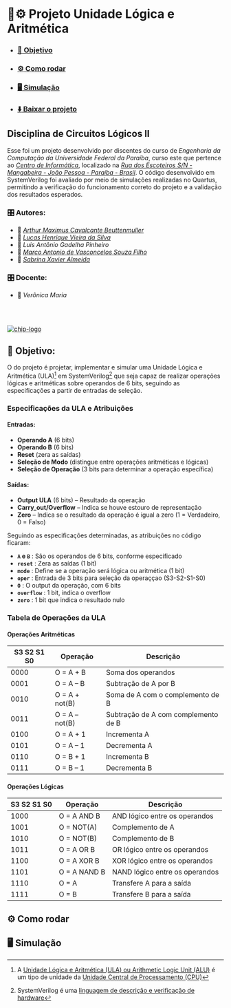 # :abacus::gear: Projeto Unidade Lógica e Aritmética

- ### [:dart: Objetivo](#dart-objetivo-1)
- ### [:gear: Como rodar](#gear-como-rodar-1)
- ### [:desktop_computer: Simulação](#desktop_computer-simulação-1)
- ### [:arrow_down: Baixar o projeto](https://github.com/Maximusthr/ULA-CL2/archive/refs/heads/main.zip)

## Disciplina de Circuitos Lógicos II

Esse foi um projeto desenvolvido por discentes do curso de *Engenharia da Computação da Universidade Federal da Paraíba*, curso este que pertence ao *[Centro de Informática](http://ci.ufpb.br/)*, localizado na *[Rua dos Escoteiros S/N - Mangabeira - João Pessoa - Paraíba - Brasil](https://g.co/kgs/xobLzCE)*. O código desenvolvido em SystemVerilog foi avaliado por meio de simulações realizadas no Quartus, permitindo a verificação do funcionamento correto do projeto e a validação dos resultados esperados. 

### :control_knobs: Autores:

-  :link:  *[Arthur Maximus Cavalcante Beuttenmuller](https://github.com/Maximusthr)*
-  :link:  *[Lucas Henrique Vieira da Silva](https://github.com/hvslucas)*
-  :link:  *Luis Antônio Gadelha Pinheiro*
-  :link:  *[Marco Antonio de Vasconcelos Souza Filho](https://github.com/MarcoFilho1)*
-  :link:  *[Sabrina Xavier Almeida](https://github.com/sabrina78394)*

###  :control_knobs: Docente:

-  :link: *Verônica Maria*
<br>
<br>

[![chip-logo](https://github.com/user-attachments/assets/63eea007-4a99-4238-b66c-cc52ebe194f4)](#abacusgear-projeto-unidade-lógica-e-aritmética)

## :dart: Objetivo:

O do projeto é projetar, implementar e simular uma Unidade Lógica e Aritmética (ULA)[^1] em SystemVerilog[^2] que seja capaz de realizar operações lógicas e aritméticas sobre operandos de 6 bits, seguindo as especificações a partir de entradas de seleção.

[^1]: A [Unidade Lógica e Aritmética (ULA) ou Arithmetic Logic Unit (ALU)](https://www.icloud.com.br/20798/o-que-e-uma-unidade-logica-aritmetica) é um tipo de unidade da [Unidade Central de Processamento (CPU)](https://www.ibm.com/br-pt/think/topics/central-processing-unit-types#:~:text=Unidade%20l%C3%B3gica%20aritm%C3%A9tica%20(ALU)%3A,a%20a%C3%A7%C3%B5es%20espec%C3%ADficas%20do%20computador.)

[^2]: SystemVerilog é uma [linguagem de descrição e verificação de hardware](https://pt.wikipedia.org/wiki/Linguagem_de_descri%C3%A7%C3%A3o_de_hardware)

### Especificações da ULA e Atribuições

#### Entradas:

- **Operando A** (6 bits)
- **Operando B** (6 bits)
- **Reset** (zera as saídas)
- **Seleção de Modo** (distingue entre operações aritméticas e lógicas)
- **Seleção de Operação** (3 bits para determinar a operação específica)

#### Saídas:

- **Output ULA** (6 bits) – Resultado da operação
- **Carry_out/Overflow** – Indica se houve estouro de representação
- **Zero** – Indica se o resultado da operação é igual a zero (1 = Verdadeiro, 0 = Falso)

Seguindo as especificações determinadas, as atribuições no código ficaram:

- **`A` e `B`**  : São os operandos de 6 bits, conforme especificado
- **`reset`**    : Zera as saídas (1 bit)
- **`mode`**     : Define se a operação será lógica ou aritmética (1 bit)
- **`oper`**     : Entrada de 3 bits para seleção da operaççao (S3-S2-S1-S0)
- **`O`**        : O output da operação, com 6 bits
- **`overflow`** : 1 bit, indica o overflow
- **`zero`**     : 1 bit que indica o resultado nulo


### Tabela de Operações da ULA

#### Operações Aritméticas

| S3 S2 S1 S0 | Operação           | Descrição                          |
|-------------|--------------------|------------------------------------|
| 0000        | O = A + B          | Soma dos operandos                 |
| 0001        | O = A – B          | Subtração de A por B               |
| 0010        | O = A + not(B)     | Soma de A com o complemento de B   |
| 0011        | O = A – not(B)     | Subtração de A com complemento de B|
| 0100        | O = A + 1          | Incrementa A                       |
| 0101        | O = A – 1          | Decrementa A                       |
| 0110        | O = B + 1          | Incrementa B                       |
| 0111        | O = B – 1          | Decrementa B                       |

#### Operações Lógicas

| S3 S2 S1 S0 | Operação           | Descrição                          |
|-------------|--------------------|------------------------------------|
| 1000        | O = A AND B        | AND lógico entre os operandos      |
| 1001        | O = NOT(A)         | Complemento de A                   |
| 1010        | O = NOT(B)         | Complemento de B                   |
| 1011        | O = A OR B         | OR lógico entre os operandos       |
| 1100        | O = A XOR B        | XOR lógico entre os operandos      |
| 1101        | O = A NAND B       | NAND lógico entre os operandos     |
| 1110        | O = A              | Transfere A para a saída           |
| 1111        | O = B              | Transfere B para a saída           |



## :gear: Como rodar

## :desktop_computer: Simulação
